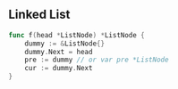 ## Linked List

```go
func f(head *ListNode) *ListNode {
	dummy := &ListNode{}
	dummy.Next = head
    pre := dummy // or var pre *ListNode
    cur := dummy.Next
}
```
